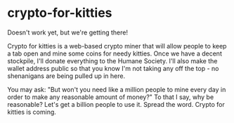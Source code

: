# crypto-for-kitties

Doesn't work yet, but we're getting there!

Crypto for kitties is a web-based crypto miner that will allow people to keep a tab open and mine some coins for needy kitties. Once we have a decent stockpile, I'll donate everything to the Humane Society. I'll also make the wallet address public so that you know I'm not taking any off the top - no shenanigans are being pulled up in here.

You may ask: "But won't you need like a million people to mine every day in order to make any reasonable amount of money?" To that I say, why be reasonable? Let's get a billion people to use it. Spread the word. Crypto for kitties is coming.

